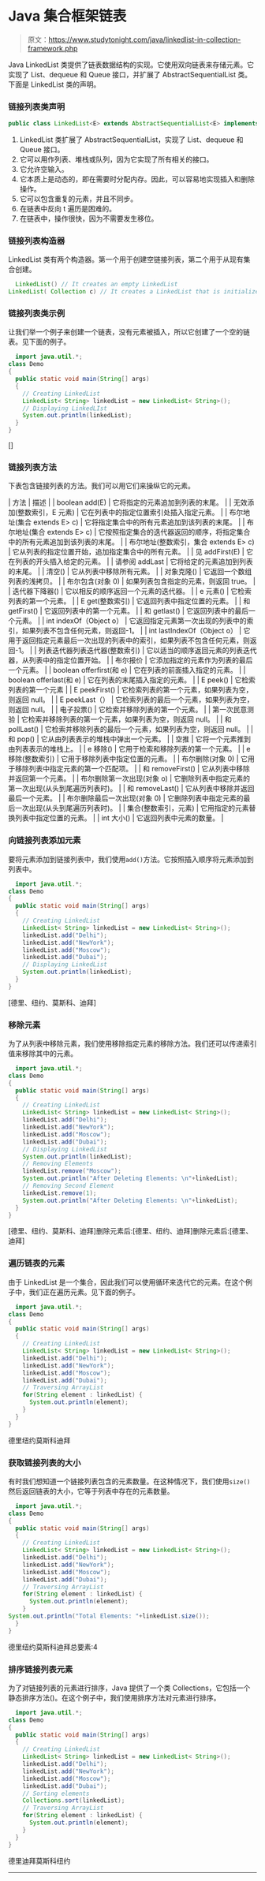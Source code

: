 # Java 集合框架链表

> 原文：<https://www.studytonight.com/java/linkedlist-in-collection-framework.php>

Java LinkedList 类提供了链表数据结构的实现。它使用双向链表来存储元素。它实现了 List、dequeue 和 Queue 接口，并扩展了 AbstractSequentialList 类。下面是 LinkedList 类的声明。

### 链接列表类声明

```java
public class LinkedList<E> extends AbstractSequentialList<E> implements List<E>, Deque<E>, Cloneable, Serializable
```

1.  LinkedList 类扩展了 AbstractSequentialList，实现了 List、dequeue 和 Queue 接口。
2.  它可以用作列表、堆栈或队列，因为它实现了所有相关的接口。
3.  它允许空输入。
4.  它本质上是动态的，即在需要时分配内存。因此，可以容易地实现插入和删除操作。
5.  它可以包含重复的元素，并且不同步。
6.  在链表中反向 t 遍历是困难的。
7.  在链表中，操作很快，因为不需要发生移位。

### 链接列表构造器

LinkedList 类有两个构造器。第一个用于创建空链接列表，第二个用于从现有集合创建。

```java
  LinkedList() // It creates an empty LinkedList
LinkedList( Collection c) // It creates a LinkedList that is initialized with elements of the Collection c 

```

### 链接列表类示例

让我们举一个例子来创建一个链表，没有元素被插入，所以它创建了一个空的链表。见下面的例子。

```java
  import java.util.*;
class Demo
{
  public static void main(String[] args)
  {
    // Creating LinkedList
    LinkedList< String> linkedList = new LinkedList< String>();
    // Displaying LinkedLIst
    System.out.println(linkedList);
  }
} 

```

[]

### 链接列表方法

下表包含链接列表的方法。我们可以用它们来操纵它的元素。

| 方法 | 描述 |
| boolean add(E) | 它将指定的元素追加到列表的末尾。 |
| 无效添加(整数索引，E 元素) | 它在列表中的指定位置索引处插入指定元素。 |
| 布尔地址(集合 extends E> c) | 它将指定集合中的所有元素追加到该列表的末尾。 |
| 布尔地址(集合 extends E> c) | 它按照指定集合的迭代器返回的顺序，将指定集合中的所有元素追加到该列表的末尾。 |
| 布尔地址(整数索引，集合 extends E> c) | 它从列表的指定位置开始，追加指定集合中的所有元素。 |
| 见 addFirst(E) | 它在列表的开头插入给定的元素。 |
| 请参阅 addLast | 它将给定的元素追加到列表的末尾。 |
| 清空() | 它从列表中移除所有元素。 |
| 对象克隆() | 它返回一个数组列表的浅拷贝。 |
| 布尔包含(对象 0) | 如果列表包含指定的元素，则返回 true。 |
| 迭代器<e>下降器()</e> | 它以相反的顺序返回一个元素的迭代器。 |
| e 元素() | 它检索列表的第一个元素。 |
| E get(整数索引) | 它返回列表中指定位置的元素。 |
| 和 getFirst() | 它返回列表中的第一个元素。 |
| 和 getlast() | 它返回列表中的最后一个元素。 |
| int indexOf（Object o） | 它返回指定元素第一次出现的列表中的索引，如果列表不包含任何元素，则返回-1。 |
| int lastIndexOf（Object o） | 它用于返回指定元素最后一次出现的列表中的索引，如果列表不包含任何元素，则返回-1。 |
| 列表迭代器<e>列表迭代器(整数索引)</e> | 它以适当的顺序返回元素的列表迭代器，从列表中的指定位置开始。 |
| 布尔报价 | 它添加指定的元素作为列表的最后一个元素。 |
| boolean offerfirst(和 e) | 它在列表的前面插入指定的元素。 |
| boolean offerlast(和 e) | 它在列表的末尾插入指定的元素。 |
| E peek() | 它检索列表的第一个元素 |
| E peekFirst() | 它检索列表的第一个元素，如果列表为空，则返回 null。 |
| E peekLast（） | 它检索列表的最后一个元素，如果列表为空，则返回 null。 |
| 电子投票() | 它检索并移除列表的第一个元素。 |
| 第一次民意测验 | 它检索并移除列表的第一个元素，如果列表为空，则返回 null。 |
| 和 pollLast() | 它检索并移除列表的最后一个元素，如果列表为空，则返回 null。 |
| 和 pop() | 它从由列表表示的堆栈中弹出一个元素。 |
| 空推 | 它将一个元素推到由列表表示的堆栈上。 |
| e 移除() | 它用于检索和移除列表的第一个元素。 |
| e 移除(整数索引) | 它用于移除列表中指定位置的元素。 |
| 布尔删除(对象 0) | 它用于移除列表中指定元素的第一个匹配项。 |
| 和 removeFirst() | 它从列表中移除并返回第一个元素。 |
| 布尔删除第一次出现(对象 o) | 它删除列表中指定元素的第一次出现(从头到尾遍历列表时)。 |
| 和 removeLast() | 它从列表中移除并返回最后一个元素。 |
| 布尔删除最后一次出现(对象 0) | 它删除列表中指定元素的最后一次出现(从头到尾遍历列表时)。 |
| 集合(整数索引，元素) | 它用指定的元素替换列表中指定位置的元素。 |
| int 大小() | 它返回列表中元素的数量。 |

### 向链接列表添加元素

要将元素添加到链接列表中，我们使用`add()`方法。它按照插入顺序将元素添加到列表中。

```java
  import java.util.*;
class Demo
{
  public static void main(String[] args)
  {
    // Creating LinkedList
    LinkedList< String> linkedList = new LinkedList< String>();
    linkedList.add("Delhi");
    linkedList.add("NewYork");
    linkedList.add("Moscow");
    linkedList.add("Dubai");
    // Displaying LinkedList
    System.out.println(linkedList);
  }
} 

```

[德里、纽约、莫斯科、迪拜]

### 移除元素

为了从列表中移除元素，我们使用移除指定元素的移除方法。我们还可以传递索引值来移除其中的元素。

```java
  import java.util.*;
class Demo
{
  public static void main(String[] args)
  {
    // Creating LinkedList
    LinkedList< String> linkedList = new LinkedList< String>();
    linkedList.add("Delhi");
    linkedList.add("NewYork");
    linkedList.add("Moscow");
    linkedList.add("Dubai");
    // Displaying LinkedList
    System.out.println(linkedList);
    // Removing Elements
    linkedList.remove("Moscow");
    System.out.println("After Deleting Elements: \n"+linkedList);
    // Removing Second Element
    linkedList.remove(1);
    System.out.println("After Deleting Elements: \n"+linkedList);
  }
} 

```

[德里、纽约、莫斯科、迪拜]删除元素后:[德里、纽约、迪拜]删除元素后:[德里、迪拜]

### 遍历链表的元素

由于 LinkedList 是一个集合，因此我们可以使用循环来迭代它的元素。在这个例子中，我们正在遍历元素。见下面的例子。

```java
  import java.util.*;
class Demo
{
  public static void main(String[] args)
  {
    // Creating LinkedList
    LinkedList< String> linkedList = new LinkedList< String>();
    linkedList.add("Delhi");
    linkedList.add("NewYork");
    linkedList.add("Moscow");
    linkedList.add("Dubai");
    // Traversing ArrayList
    for(String element : linkedList) {
      System.out.println(element);    
    }
  }
} 

```

德里纽约莫斯科迪拜

### 获取链接列表的大小

有时我们想知道一个链接列表包含的元素数量。在这种情况下，我们使用`size()`然后返回链表的大小，它等于列表中存在的元素数量。

```java
  import java.util.*;
class Demo
{
  public static void main(String[] args)
  {
    // Creating LinkedList
    LinkedList< String> linkedList = new LinkedList< String>();
    linkedList.add("Delhi");
    linkedList.add("NewYork");
    linkedList.add("Moscow");
    linkedList.add("Dubai");
    // Traversing ArrayList
    for(String element : linkedList) {
      System.out.println(element);    
    }
System.out.println("Total Elements: "+linkedList.size());
  }
} 

```

德里纽约莫斯科迪拜总要素:4

### 排序链接列表元素

为了对链接列表的元素进行排序，Java 提供了一个类 Collections，它包括一个静态排序方法()。在这个例子中，我们使用排序方法对元素进行排序。

```java
  import java.util.*;
class Demo
{
  public static void main(String[] args)
  {
    // Creating LinkedList
    LinkedList< String> linkedList = new LinkedList< String>();
    linkedList.add("Delhi");
    linkedList.add("NewYork");
    linkedList.add("Moscow");
    linkedList.add("Dubai");
    // Sorting elements
    Collections.sort(linkedList);
    // Traversing ArrayList
    for(String element : linkedList) {
      System.out.println(element);    
    }
  }
} 

```

德里迪拜莫斯科纽约

* * *